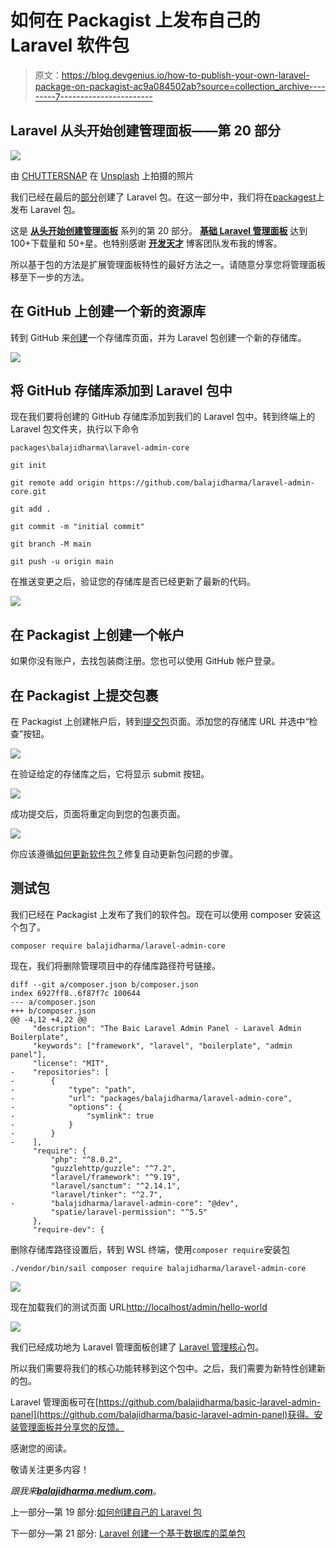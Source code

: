 # 如何在 Packagist 上发布自己的 Laravel 软件包

> 原文：<https://blog.devgenius.io/how-to-publish-your-own-laravel-package-on-packagist-ac9a084502ab?source=collection_archive---------7----------------------->

## Laravel 从头开始创建管理面板——第 20 部分

![](img/bd52804af6b9159101b68c1ed2ae4f21.png)

由 [CHUTTERSNAP](https://unsplash.com/@chuttersnap?utm_source=medium&utm_medium=referral) 在 [Unsplash](https://unsplash.com?utm_source=medium&utm_medium=referral) 上拍摄的照片

我们已经在最后的[部分](https://medium.com/dev-genius/how-to-create-your-own-laravel-packages-2b68da22506a)创建了 Laravel 包。在这一部分中，我们将在[packagest](https://packagist.org/)上发布 Laravel 包。

这是 [**从头开始创建管理面板**](/laravel-create-an-admin-panel-from-scratch-part-1-installation-8c11dae7e684) 系列的第 20 部分。 [**基础 Laravel 管理面板**](https://github.com/balajidharma/basic-laravel-admin-panel) 达到 100+下载量和 50+星。也特别感谢 [**开发天才**](https://blog.devgenius.io/) 博客团队发布我的博客。

所以基于包的方法是扩展管理面板特性的最好方法之一。请随意分享您将管理面板移至下一步的方法。

## 在 GitHub 上创建一个新的资源库

转到 GitHub 来[创建](https://github.com/new)一个存储库页面，并为 Laravel 包创建一个新的存储库。

![](img/e0e803e63307661846347ae67ac85e6b.png)

## 将 GitHub 存储库添加到 Laravel 包中

现在我们要将创建的 GitHub 存储库添加到我们的 Laravel 包中。转到终端上的 Laravel 包文件夹，执行以下命令

`packages\balajidharma\laravel-admin-core`

```
git init

git remote add origin https://github.com/balajidharma/laravel-admin-core.git

git add .

git commit -m "initial commit"

git branch -M main

git push -u origin main
```

在推送变更之后，验证您的存储库是否已经更新了最新的代码。

![](img/63bbdb10be7522585bdd15405d1933e9.png)

## 在 Packagist 上创建一个帐户

如果你没有账户，去找包装商注册。您也可以使用 GitHub 帐户登录。

## 在 Packagist 上提交包裹

在 Packagist 上创建帐户后，转到[提交包](https://packagist.org/packages/submit)页面。添加您的存储库 URL 并选中“检查”按钮。

![](img/47f081db5931bc2562f3959fe6b83be1.png)

在验证给定的存储库之后，它将显示 submit 按钮。

![](img/9af8ff8c73c78412e8c7d0e4ec86ba37.png)

成功提交后，页面将重定向到您的包裹页面。

![](img/cdd60e9e5ef7a946aa3eeb3253918a43.png)

你应该遵循[如何更新软件包？](https://packagist.org/about#how-to-update-packages)修复自动更新包问题的步骤。

## 测试包

我们已经在 Packagist 上发布了我们的软件包。现在可以使用 composer 安装这个包了。

```
composer require balajidharma/laravel-admin-core
```

现在，我们将删除管理项目中的存储库路径符号链接。

```
diff --git a/composer.json b/composer.json
index 6927ff8..6f87f7c 100644
--- a/composer.json
+++ b/composer.json
@@ -4,12 +4,22 @@
     "description": "The Baic Laravel Admin Panel - Laravel Admin Boilerplate",
     "keywords": ["framework", "laravel", "boilerplate", "admin panel"],
     "license": "MIT",
-    "repositories": [
-        {
-            "type": "path",
-            "url": "packages/balajidharma/laravel-admin-core",
-            "options": {
-                "symlink": true
-            }
-        }
-    ],
     "require": {
         "php": "^8.0.2",
         "guzzlehttp/guzzle": "^7.2",
         "laravel/framework": "^9.19",
         "laravel/sanctum": "^2.14.1",
         "laravel/tinker": "^2.7",
-        "balajidharma/laravel-admin-core": "@dev",
         "spatie/laravel-permission": "^5.5"
     },
     "require-dev": {
```

删除存储库路径设置后，转到 WSL 终端，使用`composer require`安装包

```
./vendor/bin/sail composer require balajidharma/laravel-admin-core
```

![](img/3e35e7b149624935eefd146552d3d992.png)

现在加载我们的测试页面 URL[http://localhost/admin/hello-world](http://localhost/admin/hello-world)

![](img/cbd71bb0ba01fc7ae39e12b33dad1087.png)

我们已经成功地为 Laravel 管理面板创建了 [Laravel 管理核心](https://github.com/balajidharma/laravel-admin-core)包。

所以我们需要将我们的核心功能转移到这个包中。之后，我们需要为新特性创建新的包。

Laravel 管理面板可在[https://github.com/balajidharma/basic-laravel-admin-panel](https://github.com/balajidharma/basic-laravel-admin-panel)获得。安装管理面板并分享您的反馈。

感谢您的阅读。

敬请关注更多内容！

*跟我来*[***balajidharma.medium.com***](https://balajidharma.medium.com/)。

上一部分—第 19 部分:[如何创建自己的 Laravel 包](https://medium.com/dev-genius/how-to-create-your-own-laravel-packages-2b68da22506a)

下一部分—第 21 部分: [Laravel 创建一个基于数据库的菜单包](https://medium.com/dev-genius/laravel-creates-a-database-based-menu-package-d67706bf53ec)